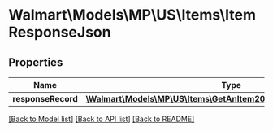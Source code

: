 # Walmart\Models\MP\US\Items\ItemResponseJson

## Properties

Name | Type | Description | Notes
------------ | ------------- | ------------- | -------------
**responseRecord** | [**\Walmart\Models\MP\US\Items\GetAnItem200ResponseResponseRecord**](GetAnItem200ResponseResponseRecord.md) |  | [optional]


[[Back to Model list]](./) [[Back to API list]](../../../../../README.md#supported-apis) [[Back to README]](../../../../../README.md)
